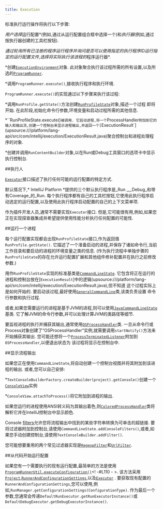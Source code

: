 ```yaml
---
title: Execution
---
```


标准执行运行操作将执行以下步骤:


*用户选择*运行配置*(例如,通过从运行配置组合框中选择一个)和*执行器*(例如,通过按执行器创建的工具栏按钮).

*通过轮询所有已注册的程序运行程序并询问是否可以使用指定的执行程序ID运行指定的运行配置文件,选择将实际执行该进程的*程序运行器*.

*创建[`ExecutionEnvironment`](upsource:///platform/lang-api/src/com/intellij/execution/runners/ExecutionEnvironment.java)对象.
此对象聚合执行该过程所需的所有设置,以及所选的[`ProgramRunner`](upsource:///platform/lang-api/src/com/intellij/execution/runners/ProgramRunner.java).

*调用`ProgramRunner.execute()`,接收执行程序和执行环境.


`ProgramRunner.execute()`的实现通过以下步骤来执行该过程:


*调用`RunProfile.getState()`方法创建[`RunProfileState`](upsource:///platform/lang-api/src/com/intellij/execution/configurations/RunProfileState.java)对象,描述一个过程
即将开始.
在此阶段,初始化命令行参数,环境变量和启动过程所需的其他信息.

*``RunProfileState.execute()`被调用.
它启动进程,将一个`ProcessHandler`附加到它的输入和输出流,创建一个控制台来显示进程输出,并返回一个[`ExecutionResult`](upsource:///platform/lang-api/src/com/intellij/execution/ExecutionResult.java)聚合控制台和进程处理程序的对象.

*创建并调用`RunContentBuilder`对象,以在Run或Debug工具窗口的选项卡中显示执行控制台.


##执行人


[`Executor`](upsource:///platform/lang-api/src/com/intellij/execution/Executor.java)接口描述了执行任何可能的运行配置的特定方式.


默认情况下,* IntelliJ Platform *提供的三个默认执行程序是_Run _,_Debug_和带有Coverage_的_Run.
每个执行程序都有自己的工具栏按钮,它使用此执行程序启动选定的运行配置,以及使用此执行程序启动配置的自己的上下文菜单项.


作为插件开发人员,通常不需要实现`Executor`接口.
但是,它可能很有用,例如,如果您正在实现探查器集成并希望提供使用性能分析执行任何配置的可能性.


##运行一个进程


每个运行配置实现都会出现`RunProfileState`接口,作为返回值`RunProfile.getState()`.
它描述了一个准备启动的进程,并保存了诸如命令行,当前工作目录和要启动的进程的环境变量之类的信息. 
(作为执行流程中单独步骤的`RunProfileState`的存在允许运行配置扩展和其他组件修补配置并在执行之前修改参数.)


用作`RunProfileState`实现的标准基类是[`CommandLineState`](upsource:///platform/lang-api/src/com/intellij/execution/configurations/CommandLineState.java).
它包含将正在运行的进程和控制台放在[`ExecutionResult`]中的逻辑(upsource:///platform/lang-api/src/com/intellij/execution/ExecutionResult.java),但不知道
这个过程实际上是如何开始的.
要启动该过程,最好使用[`GeneralCommandLine`](upsource:///platform/platform-api/src/com/intellij/execution/configurations/GeneralCommandLine.java)类,该类负责设置
命令行参数和执行过程.


或者,如果您需要运行的进程是基于JVM的进程,则可以使用[`JavaCommandLineState`](upsource:///java/execution/openapi/src/com/intellij/execution/configurations/JavaCommandLineState.java 
)基类.
它了解JVM的命令行参数,并可以处理计算JVM的类路径等细节.


要监视进程的执行并捕获其输出,通常使用[`OSProcessHandler`](upsource:///platform/platform-api/src/com/intellij/execution/process/OSProcessHandler.java)类.
一旦从命令行或Process对象创建了“OSProcessHandler”实例,就需要调用`startNotify()`方法来开始捕获其输出.
您可能还想将一个[`ProcessTerminatedListener`](upsource:///platform/platform-api/src/com/intellij/execution/process/ProcessTerminatedListener.java)附加到`OSProcessHandler`,以便退出状态为
该过程将显示在控制台中.


##显示流程输出


如果您正在使用`CommandLineState`,将自动创建一个控制台视图并将其附加到该进程的输出.
或者,您可以自己安排:


*`TextConsoleBuilderFactory.createBuilder(project).getConsole()`创建一个[`ConsoleView`](upsource:///platform/lang-api/src/com/intellij/execution/ui/ConsoleView.java)实例

*`ConsoleView.attachToProcess()`将它附加到进程的输出.


如果您运行的进程使用ANSI转义码为其输出着色,则[`ColoredProcessHandler`](upsource:///platform/platform-api/src/com/intellij/execution/process/ColoredProcessHandler.java)类将
解析它并在IntelliJ控制台中显示颜色.


Console [filters](upsource:///platform/lang-api/src/com/intellij/execution/filters/Filter.java)允许您将流程输出中找到的某些字符串转换为可单击的超链接.
要将过滤器附加到控制台,请使用`CommandLineState.addConsoleFilters()`,或者,如果您手动创建控制台,请使用`TextConsoleBuilder.addFilter()`.


您可能想要重用的两个常见过滤器实现是[`RegexpFilter`](upsource:///platform/lang-api/src/com/intellij/execution/filters/RegexpFilter.java)和[`UrlFilter`](upsource:///platform/lang-api/src/com/intellij/execution/filters/UrlFilter.java).


##从代码开始运行配置


如果您有一个需要执行的现有运行配置,最简单的方法是使用[`ProgramRunnerUtil.executeConfiguration()`](upsource:///platform/lang-impl/src/com/intellij/execution/ProgramRunnerUtil.java)<! -#L110  - >.
该方法采用[`Project`](upsource:///platform/core-api/src/com/intellij/openapi/project/Project.java),[`RunnerAndConfigurationSettings`](upsource:///platform/lang-api/src/com/intellij/execution/RunnerAndConfigurationSettings.java),以及[`Executor`](upsource:///platform/lang-api/src/com/intellij/execution/Executor.java)
.
要获取现有配置的`RunnerAndConfigurationSettings`,您可以使用,例如,`RunManager.getConfigurationSettings(ConfigurationType)`.
作为最后一个参数,您通常会传递`DefaultRunExecutor.getRunExecutorInstance()`或`DefaultDebugExecutor.getDebugExecutorInstance()`.


